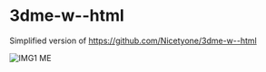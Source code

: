 # 3dme-w--html

Simplified version of https://github.com/Nicetyone/3dme-w--html

![IMG1 ME](https://media.discordapp.net/attachments/710238473319219241/892462230057156618/unknown.png)

